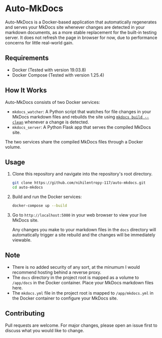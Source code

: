 # Auto-MkDocs

Auto-MkDocs is a Docker-based application that automatically regenerates and serves your MkDocs site whenever changes are detected in your markdown documents, as a more stable replacement for the built-in testing server. It does not refresh the page in browser for now, due to performance concerns for little real-world gain.

## Requirements

- Docker (Tested with version 19.03.8)
- Docker Compose (Tested with version 1.25.4)
## How It Works

Auto-MkDocs consists of two Docker services:

- `mkdocs_watcher`: A Python script that watches for file changes in your MkDocs markdown files and rebuilds the site using [`mkdocs build --clean`](https://www.mkdocs.org/user-guide/custom-themes/#local-building-with-multiple-themes) whenever a change is detected. 
- `mkdocs_server`: A Python Flask app that serves the compiled MkDocs site. 

The two services share the compiled MkDocs files through a Docker volume. 

## Usage

1. Clone this repository and navigate into the repository's root directory.

   ```bash
   git clone https://github.com/nihilentropy-117/auto-mkdocs.git
   cd auto-mkdocs
   
2. Build and run the Docker services:

   ```bash
   docker-compose up --build
   ```

3. Go to `http://localhost:5000` in your web browser to view your live MkDocs site.

   Any changes you make to your markdown files in the `docs` directory will automatically trigger a site rebuild and the changes will be immediately viewable.

## Note
- There is no added security of any sort, at the minumum I would recommend hosting behind a reverse proxy. 
- The `docs` directory in the project root is mapped as a volume to `/app/docs` in the Docker container. Place your MkDocs markdown files here.
- The `mkdocs.yml` file in the project root is mapped to `/app/mkdocs.yml` in the Docker container to configure your MkDocs site.

## Contributing

Pull requests are welcome. For major changes, please open an issue first to discuss what you would like to change.

